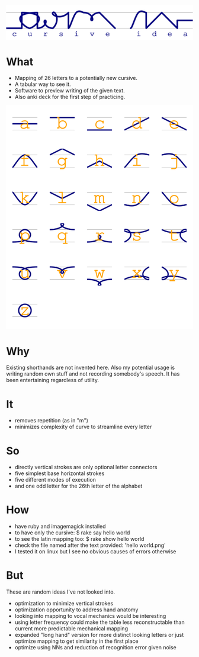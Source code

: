 ![Example cursive saying: cursive idea](cursive%20idea.png?raw=true)

# What

- Mapping of 26 letters to a potentially new cursive.
- A tabular way to see it.
- Software to preview writing of the given text.
- Also anki deck for the first step of practicing.

![Table with letters](table.png?raw=true)

# Why

Existing shorthands are not invented here.
Also my potential usage is writing random own stuff and not recording somebody's speech.
It has been entertaining regardless of utility.

# It

- removes repetition (as in "m")
- minimizes complexity of curve to streamline every letter

# So

- directly vertical strokes are only optional letter connectors
- five simplest base horizontal strokes
- five different modes of execution
- and one odd letter for the 26th letter of the alphabet

# How

- have ruby and imagemagick installed
- to have only the cursive: $ rake say hello world
- to see the latin mapping too: $ rake show hello world
- check the file named after the text provided: 'hello world.png'
- I tested it on linux but I see no obvious causes of errors otherwise

# But

These are random ideas I've not looked into.

- optimization to minimize vertical strokes
- optimization opportunity to address hand anatomy
- looking into mapping to vocal mechanics would be interesting
- using letter frequency could make the table less reconstructable than current more predictable mechanical mapping
- expanded "long hand" version for more distinct looking letters or just optimize mapping to get similarity in the first place
- optimize using NNs and reduction of recognition error given noise

